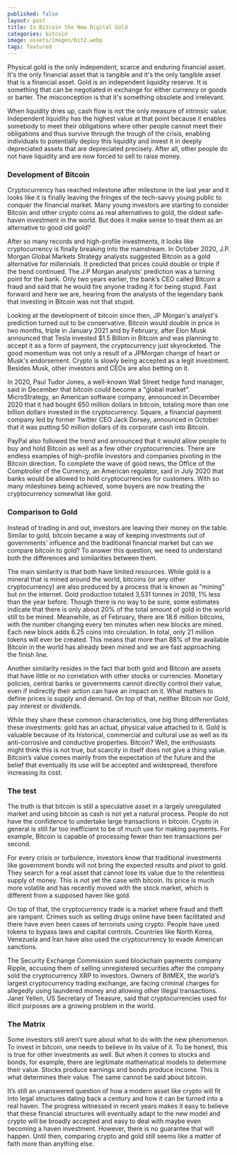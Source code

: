 ```yaml
---
published: false
layout: post
title: Is Bitcoin the New Digital Gold
categories: bitcoin
image: assets/images/bit2.webp
tags: featured
---
```


Physical gold is the only independent, scarce and enduring financial asset. It's the only financial asset that is tangible and it's the only tangible asset that is a financial asset. Gold is an independent liquidity reserve. It is something that can be negotiated in exchange for either currency or goods or barter. The misconception is that it's something obsolete and irrelevant.

When liquidity dries up, cash flow is not the only measure of intrinsic value. Independent liquidity has the highest value at that point because it enables somebody to meet their obligations where other people cannot meet their obligations and thus survive through the trough of the crisis, enabling individuals to potentially deploy this liquidity and invest it in deeply depreciated assets that are depreciated precisely. After all, other people do not have liquidity and are now forced to sell to raise money.

### Development of Bitcoin

Cryptocurrency has reached milestone after milestone in the last year and it looks like it is finally leaving the fringes of the tech-savvy young public to conquer the financial market. Many young investors are starting to consider Bitcoin and other crypto coins as real alternatives to gold, the oldest safe-haven investment in the world. But does it make sense to treat them as an alternative to good old gold?

After so many records and high-profile investments, it looks like cryptocurrency is finally breaking into the mainstream. In October 2020, J.P. Morgan Global Markets Strategy analysts suggested Bitcoin as a gold alternative for millennials. It predicted that prices could double or triple if the trend continued. The J.P Morgan analysts' prediction was a turning point for the bank. Only two years earlier, the bank’s CEO called Bitcoin a fraud and said that he would fire anyone trading it for being stupid. Fast forward and here we are, hearing from the analysts of the legendary bank that investing in Bitcoin was not that stupid.

Looking at the development of bitcoin since then, JP Morgan's analyst's prediction turned out to be conservative. Bitcoin would double in price in two months, triple in January 2021 and by February, after Elon Musk announced that Tesla invested $1.5 Billion in Bitcoin and was planning to accept it as a form of payment, the cryptocurrency just skyrocketed. The good momentum was not only a result of a JPMorgan change of heart or Musk's endorsement. Crypto is slowly being accepted as a legit investment. Besides Musk, other investors and CEOs are also betting on it.

In 2020, Paul Tudor Jones, a well-known Wall Street hedge fund manager, said in December that bitcoin could become a "global market". MicroStrategy, an American software company, announced in December 2020 that it had bought 650 million dollars in bitcoin, totaling more than one billion dollars invested in the cryptocurrency. Square, a financial payment company led by former Twitter CEO Jack Dorsey, announced in October that it was putting 50 million dollars of its corporate cash into Bitcoin.

PayPal also followed the trend and announced that it would allow people to buy and hold Bitcoin as well as a few other cryptocurrencies. There are endless examples of high-profile investors and companies pivoting in the Bitcoin direction. To complete the wave of good news, the Office of the Comptroller of the Currency, an American regulator, said in July 2020 that banks would be allowed to hold cryptocurrencies for customers. With so many milestones being achieved, some buyers are now treating the cryptocurrency somewhat like gold.

### Comparison to Gold

Instead of trading in and out, investors are leaving their money on the table. Similar to gold, bitcoin became a way of keeping investments out of governments' influence and the traditional financial market but can we compare bitcoin to gold? To answer this question, we need to understand both the differences and similarities between them.

The main similarity is that both have limited resources. While gold is a mineral that is mined around the world, bitcoins (or any other cryptocurrency) are also produced by a process that is known as "mining" but on the internet. Gold production totaled 3,531 tonnes in 2019, 1% less than the year before. Though there is no way to be sure, some estimates indicate that there is only about 20% of the total amount of gold in the world still to be mined. Meanwhile, as of February, there are 18.6 million bitcoins, with the number changing every ten minutes when new blocks are mined. Each new block adds 6.25 coins into circulation. In total, only 21 million tokens will ever be created. This means that more than 88% of the available Bitcoin in the world has already been mined and we are fast approaching the finish line.

Another similarity resides in the fact that both gold and Bitcoin are assets that have little or no correlation with other stocks or currencies. Monetary policies,  central banks or governments cannot directly control their value,  even if indirectly their action can have an impact on it. What matters to define prices is supply and demand. On top of that, neither  Bitcoin nor Gold, pay interest or dividends.

While they share these common characteristics,  one big thing differentiates these investments: gold has an actual, physical value attached to it. Gold is valuable because of its historical, commercial and cultural use as well as its anti-corrosive and conductive properties. Bitcoin? Well, the enthusiasts might think this is not true, but scarcity in itself does not give a thing value. Bitcoin’s value comes mainly from the expectation of the future and the belief that eventually its use will be accepted and widespread, therefore increasing its cost.

### The test

The truth is that bitcoin is still a speculative asset in a largely unregulated market and using bitcoin as cash is not yet a natural process. People do not have the confidence to undertake large transactions in bitcoin. Crypto in general is still far too inefficient to be of much use for making payments. For example, Bitcoin is capable of processing fewer than ten transactions per second.

For every crisis or turbulence, investors know that traditional investments like government bonds will not bring the expected results and pivot to gold. They search for a real asset that cannot lose its value due to the relentless supply of money. This is not yet the case with bitcoin. Its price is much more volatile and has recently moved with the stock market, which is different from a supposed haven like gold.

On top of that, the cryptocurrency trade is a market where fraud and theft are rampant. Crimes such as selling drugs online have been facilitated and there have even been cases of terrorists using crypto. People have used tokens to bypass laws and capital controls. Countries like North Korea, Venezuela and Iran have also used the cryptocurrency to evade American sanctions. 

The Security Exchange Commission sued blockchain payments company Ripple, accusing them of selling unregistered securities after the company sold the cryptocurrency XRP to investors. Owners of BitMEX, the world’s largest cryptocurrency trading exchange, are facing criminal charges for allegedly using laundered money and allowing other illegal transactions. Janet Yellen, US Secretary of Treasure, said that cryptocurrencies used for illicit purposes are a growing problem in the world.

### The Matrix

Some investors still aren’t sure about what to do with the new phenomenon. To invest in bitcoin, one needs to believe in its value of it. To be honest, this is true for other investments as well. But when it comes to stocks and bonds, for example, there are legitimate mathematical models to determine their value. Stocks produce earnings and bonds produce income. This is what determines their value. The same cannot be said about bitcoin.

It’s still an unanswered question of how a modern asset like crypto will fit into legal structures dating back a century and how it can be turned into a real haven. The progress witnessed in recent years makes it easy to believe that these financial structures will eventually adapt to the new model and crypto will be broadly accepted and easy to deal with maybe even becoming a haven investment. However, there is no guarantee that will happen. Until then, comparing crypto and gold still seems like a matter of faith more than anything else.






